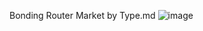 Bonding Router Market by Type.md
![image](https://github.com/user-attachments/assets/aaff5809-5347-4d9a-9da6-d6819bf16c34)
